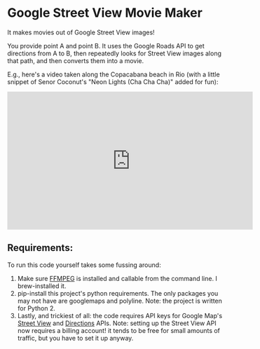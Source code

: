 # Google Street View Movie Maker

It makes movies out of Google Street View images!

You provide point A and point B. It uses the Google Roads API to get directions from A to B, then repeatedly looks for Street View images along that path, and then converts them into a movie.

E.g., here's a video taken along the Copacabana beach in Rio (with a little snippet of Senor Coconut's "Neon Lights (Cha Cha Cha)" added for fun):

<iframe width="560" height="315" src="https://www.youtube.com/embed/puzhsLtn8AQ?rel=0" frameborder="0" allow="accelerometer; autoplay; encrypted-media; gyroscope; picture-in-picture" allowfullscreen></iframe>

## Requirements: 

To run this code yourself takes some fussing around:

1. Make sure [FFMPEG](https://ffmpeg.org/) is installed and callable from the command line. I brew-installed it.
2. pip-install this project's python requirements. The only packages you may not have are googlemaps and polyline. Note: the project is written for Python 2.
3. Lastly, and trickiest of all: the code requires API keys for Google Map's [Street View](https://developers.google.com/maps/documentation/streetview/get-api-key) and [Directions](https://developers.google.com/maps/documentation/directions/get-api-key) APIs. Note: setting up the Street View API now requires a billing account! it tends to be free for small amounts of traffic, but you have to set it up anyway.
